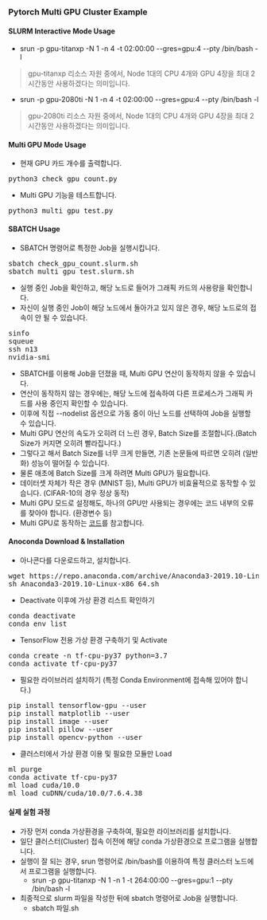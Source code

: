 ### Pytorch Multi GPU Cluster Example

#### SLURM Interactive Mode Usage

* srun -p gpu-titanxp -N 1 -n 4 -t 02:00:00 --gres=gpu:4 --pty /bin/bash -l
> gpu-titanxp 리소스 자원 중에서, Node 1대의 CPU 4개와 GPU 4장을 최대 2시간동안 사용하겠다는 의미입니다.

* srun -p gpu-2080ti -N 1 -n 4 -t 02:00:00 --gres=gpu:4 --pty /bin/bash -l
> gpu-2080ti 리소스 자원 중에서, Node 1대의 CPU 4개와 GPU 4장을 최대 2시간동안 사용하겠다는 의미입니다.

#### Multi GPU Mode Usage

* 현재 GPU 카드 개수를 출력합니다.
<pre>
python3 check_gpu_count.py
</pre>

* Multi GPU 기능을 테스트합니다.
<pre>
python3 multi_gpu_test.py
</pre>

#### SBATCH Usage

* SBATCH 명령어로 특정한 Job을 실행시킵니다.
<pre>
sbatch check_gpu_count.slurm.sh
sbatch multi_gpu_test.slurm.sh
</pre>

* 실행 중인 Job을 확인하고, 해당 노드로 들어가 그래픽 카드의 사용량을 확인합니다.
* 자신이 실행 중인 Job이 해당 노드에서 돌아가고 있지 않은 경우, 해당 노드로의 접속이 안 될 수 있습니다.
<pre>
sinfo
squeue
ssh n13
nvidia-smi
</pre>

* SBATCH를 이용해 Job을 던졌을 때, Multi GPU 연산이 동작하지 않을 수 있습니다.
* 연산이 동작하지 않는 경우에는, 해당 노드에 접속하여 다른 프로세스가 그래픽 카드를 사용 중인지 확인할 수 있습니다.
* 이후에 직접 --nodelist 옵션으로 가동 중이 아닌 노드를 선택하여 Job을 실행할 수 있습니다.
* Multi GPU 연산의 속도가 오히려 더 느린 경우, Batch Size를 조절합니다.(Batch Size가 커지면 오히려 빨라집니다.)
* 그렇다고 해서 Batch Size를 너무 크게 만들면, 기존 논문들에 따르면 오히려 (일반화) 성능이 떨어질 수 있습니다.
* 물론 애초에 Batch Size를 크게 하려면 Multi GPU가 필요합니다.
* 데이터셋 자체가 작은 경우 (MNIST 등), Multi GPU가 비효율적으로 동작할 수 있습니다. (CIFAR-10의 경우 정상 동작)
* Multi GPU 모드로 설정해도, 하나의 GPU만 사용되는 경우에는 코드 내부의 오류를 찾아야 합니다. (환경변수 등)
* Multi GPU로  동작하는 [코드](https://github.com/facebookresearch/mixup-cifar10)를 참고합니다.

#### Anoconda Download & Installation

* 아나콘다를 다운로드하고, 설치합니다.
<pre>
wget https://repo.anaconda.com/archive/Anaconda3-2019.10-Linux-x86_64.sh
sh Anaconda3-2019.10-Linux-x86_64.sh
</pre>

* Deactivate 이후에 가상 환경 리스트 확인하기
<pre>
conda deactivate
conda env list 
</pre>

* TensorFlow 전용 가상 환경 구축하기 및 Activate
<pre>
conda create -n tf-cpu-py37 python=3.7
conda activate tf-cpu-py37
</pre>

* 필요한 라이브러리 설치하기 (특정 Conda Environment에 접속해 있어야 합니다.)
<pre>
pip install tensorflow-gpu --user
pip install matplotlib --user
pip install image --user
pip install pillow --user
pip install opencv-python --user
</pre>

* 클러스터에서 가상 환경 이용 및 필요한 모듈만 Load
<pre>
ml purge
conda activate tf-cpu-py37
ml load cuda/10.0
ml load cuDNN/cuda/10.0/7.6.4.38
</pre>

#### 실제 실험 과정

* 가장 먼저 conda 가상환경을 구축하여, 필요한 라이브러리를 설치합니다.
* 일단 클러스터(Cluster) 접속 이전에 해당 conda 가상환경으로 프로그램을 실행합니다.
* 실행이 잘 되는 경우, srun 명령어로 /bin/bash를 이용하여 특정 클러스터 노드에서 프로그램을 실행합니다.
  * srun -p gpu-titanxp -N 1 -n 1 -t 264:00:00 --gres=gpu:1 --pty /bin/bash -l
* 최종적으로 slurm 파일을 작성한 뒤에 sbatch 명령어로 Job을 실행합니다.
  * sbatch 파일.sh
